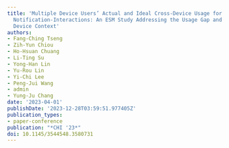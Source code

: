 ```yaml
---
title: 'Multiple Device Users’ Actual and Ideal Cross-Device Usage for Multi-Stage
  Notification-Interactions: An ESM Study Addressing the Usage Gap and Impacts of
  Device Context'
authors:
- Fang-Ching Tseng
- Zih-Yun Chiou
- Ho-Hsuan Chuang
- Li-Ting Su
- Yong-Han Lin
- Yu-Rou Lin
- Yi-Chi Lee
- Peng-Jui Wang
- admin
- Yung-Ju Chang
date: '2023-04-01'
publishDate: '2023-12-28T03:59:51.977405Z'
publication_types:
- paper-conference
publication: "*CHI '23*"
doi: 10.1145/3544548.3580731
---
```

